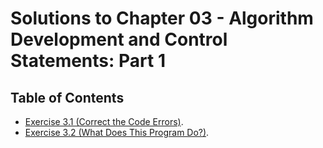 # Solutions to Chapter 03 - Algorithm Development and Control Statements: Part 1

## Table of Contents

- [Exercise 3.1 (Correct the Code Errors)](03_01.md).
- [Exercise 3.2 (What Does This Program Do?)](03_02.md).
